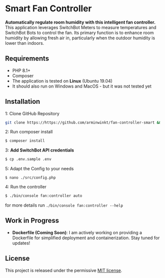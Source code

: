 # Smart Fan Controller

**Automatically regulate room humidity with this intelligent fan controller.**  
This application leverages SwitchBot Meters to measure temperatures and SwitchBot Bots to control the fan. Its primary function is to enhance room humidity by allowing fresh air in, particularly when the outdoor humidity is lower than indoors.

## Requirements

- PHP 8.1+
- Composer
- The application is tested on **Linux** (Ubuntu 19.04)
- It should also run on Windows and MacOS - but it was not tested yet

## Installation

1: Clone GitHub Repository
```bash
git clone https://https://github.com/arminwinkt/fan-controller-smart && cd fan-controller-smart
```

2: Run composer install
```bash
$ composer install
```

3: **Add SwitchBot API credentials**
```bash
$ cp .env.sample .env
```

5: Adapt the Config to your needs
```
$ nano ./src/config.php
```

4: Run the controller
```bash
$ ./bin/console fan:controller auto
``` 
for more details run `./bin/console fan:controller --help`


## Work in Progress

- **Dockerfile (Coming Soon)**: I am actively working on providing a Dockerfile for simplified deployment and containerization. Stay tuned for updates!


## License

This project is released under the permissive [MIT license](LICENSE.md).
